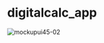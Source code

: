 # digitalcalc_app

![mockupui45-02](https://github.com/HassaanAhmed60211/HassaanAhmed60211/assets/106430586/0f2f282e-470f-4467-8cc9-3e91db1cfaa4)
